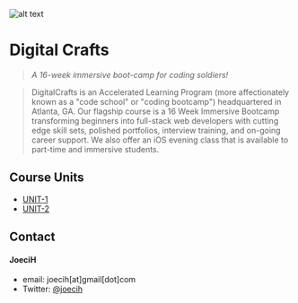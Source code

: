 
![alt text][logo]
 
[logo]: http://www.digitalcrafts.com/ "Digital Crafts"

# Digital Crafts


> *A 16-week immersive boot-camp for coding soldiers!*

> DigitalCrafts is an Accelerated Learning Program (more affectionately known as a "code school" or "coding bootcamp") headquartered in Atlanta, GA.  Our flagship course is a 16 Week Immersive Bootcamp transforming beginners into full-stack web developers with cutting edge skill sets, polished portfolios, interview training, and on-going career support. We also offer an iOS evening class that is available to part-time and immersive students.


## Course Units
* [UNIT-1](https://github.com/joecih/DigitalCrafts2016/blob/master/Unit1/README.md)
* [UNIT-2](tbd)


## Contact
#### JoeciH
* email: joecih[at]gmail[dot]com
* Twitter: [@joecih](https://twitter.com/joecih "joecih on twitter")

